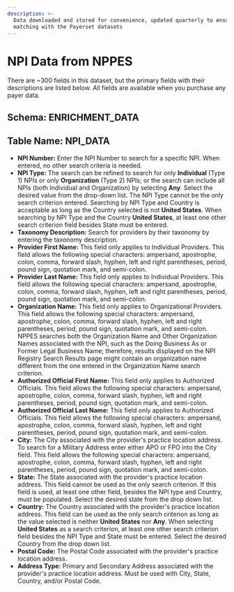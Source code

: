 ```yaml
---
description: >-
  Data downloaded and stored for convenience, updated quarterly to ensure
  matching with the Payerset datasets
---
```


# NPI Data from NPPES

There are \~300 fields in this dataset, but the primary fields with their descriptions are listed below. All fields are available when you purchase any payer data.

## Schema: ENRICHMENT\_DATA

## Table Name: NPI\_DATA

* **NPI Number:** Enter the NPI Number to search for a specific NPI. When entered, no other search criteria is needed.
* **NPI Type:** The search can be refined to search for only **Individual** (Type 1) NPIs or only **Organization** (Type 2) NPIs; or the search can include all NPIs (both Individual and Organization) by selecting **Any**. Select the desired value from the drop-down list. The NPI Type cannot be the only search criterion entered. Searching by NPI Type and Country is acceptable as long as the Country selected is not **United States**. When searching by NPI Type and the Country **United States**, at least one other search criterion field besides State must be entered.
* **Taxonomy Description:** Search for providers by their taxonomy by entering the taxonomy description.
* **Provider First Name:** This field only applies to Individual Providers. This field allows the following special characters: ampersand, apostrophe, colon, comma, forward slash, hyphen, left and right parentheses, period, pound sign, quotation mark, and semi-colon.
* **Provider Last Name:** This field only applies to Individual Providers. This field allows the following special characters: ampersand, apostrophe, colon, comma, forward slash, hyphen, left and right parentheses, period, pound sign, quotation mark, and semi-colon.
* **Organization Name:** This field only applies to Organizational Providers. This field allows the following special characters: ampersand, apostrophe, colon, comma, forward slash, hyphen, left and right parentheses, period, pound sign, quotation mark, and semi-colon. NPPES searches both the Organization Name and Other Organization Names associated with the NPI, such as the Doing Business As or Former Legal Business Name; therefore, results displayed on the NPI Registry Search Results page might contain an organization name different from the one entered in the Organization Name search criterion.
* **Authorized Official First Name:** This field only applies to Authorized Officials. This field allows the following special characters: ampersand, apostrophe, colon, comma, forward slash, hyphen, left and right parentheses, period, pound sign, quotation mark, and semi-colon.
* **Authorized Official Last Name:** This field only applies to Authorized Officials. This field allows the following special characters: ampersand, apostrophe, colon, comma, forward slash, hyphen, left and right parentheses, period, pound sign, quotation mark, and semi-colon.
* **City:** The City associated with the provider's practice location address. To search for a Military Address enter either APO or FPO into the City field. This field allows the following special characters: ampersand, apostrophe, colon, comma, forward slash, hyphen, left and right parentheses, period, pound sign, quotation mark, and semi-colon.
* **State:** The State associated with the provider's practice location address. This field cannot be used as the only search criterion. If this field is used, at least one other field, besides the NPI type and Country, must be populated. Select the desired state from the drop down list.
* **Country:** The Country associated with the provider's practice location address. This field can be used as the only search criterion as long as the value selected is neither **United States** nor **Any**. When selecting **United States** as a search criterion, at least one other search criterion field besides the NPI Type and State must be entered. Select the desired Country from the drop down list.
* **Postal Code:** The Postal Code associated with the provider's practice location address.
* **Address Type:** Primary and Secondary Address associated with the provider's practice location address. Must be used with City, State, Country, and/or Postal Code.

